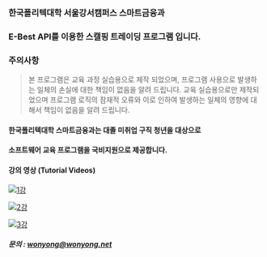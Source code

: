 ### 한국폴리텍대학 서울강서캠퍼스 스마트금융과

### E-Best API를 이용한 스캘핑 트레이딩 프로그램 입니다.

### 주의사항
> 본 프로그램은 교육 과정 실습용으로 제작 되었으며, 
> 프로그램 사용으로 발생하는 일체의 손실에 대한 책임이 없음을 알려 드립니다.
> 교육 실습용으로만 제작되었으며 프로그램 로직의 잠재적 오류와
> 이로 인하여 발생하는 일체의 영향에 대해서 책임이 없음을 알려 드립니다.

#### 한국폴리텍대학 스마트금융과는 대졸 미취업 구직 청년을 대상으로
#### 소프트웨어 교육 프로그램을 국비지원으로 제공합니다.

#### 강의 영상 (Tutorial Videos)

[![1강](https://img.youtube.com/vi/xum4ugbg8qo/default.jpg)](https://youtu.be/xum4ugbg8qo)

[![2강](https://img.youtube.com/vi/YX8N6Q7abF4/default.jpg)](https://youtu.be/YX8N6Q7abF4)

[![3강](https://img.youtube.com/vi/o_J-DuQ0SpE/default.jpg)](https://youtu.be/o_J-DuQ0SpE)


##### 문의 : wonyong@wonyong.net

